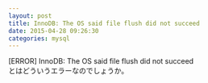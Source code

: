 ```yaml
---
layout: post
title: InnoDB: The OS said file flush did not succeed
date: 2015-04-28 09:26:30
categories: mysql
---
```

<!-- {% raw %} -->
<p>[ERROR] InnoDB: The OS said file flush did not succeed<br>
とはどういうエラーなのでしょうか。</p>
<!-- {% endraw %} -->
